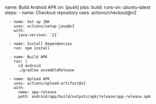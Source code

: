 name: Build Android APK
on: [push]
jobs:
  build:
    runs-on: ubuntu-latest
    steps:
      - name: Checkout repository
        uses: actions/checkout@v2

      - name: Set up JDK
        uses: actions/setup-java@v1
        with:
          java-version: '11'

      - name: Install Dependencies
        run: npm install

      - name: Build APK
        run: |
          cd android
          ./gradlew assembleRelease

      - name: Upload APK
        uses: actions/upload-artifact@v2
        with:
          name: app-release
          path: android/app/build/outputs/apk/release/app-release.apk
